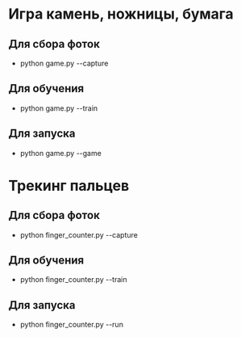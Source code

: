 # Игра камень, ножницы, бумага
  ## Для сбора фоток
  - python game.py --capture
  ## Для обучения 
  - python game.py --train
  ## Для запуска
  - python game.py --game
# Трекинг пальцев
  ## Для сбора фоток
  - python finger_counter.py --capture
  ## Для обучения 
  - python finger_counter.py --train
  ## Для запуска
  - python finger_counter.py --run
